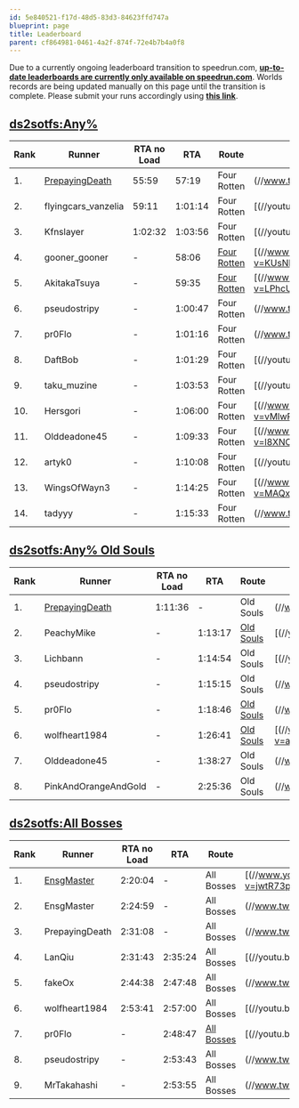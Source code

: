```yaml
---
id: 5e840521-f17d-48d5-83d3-84623ffd747a
blueprint: page
title: Leaderboard
parent: cf864981-0461-4a2f-874f-72e4b7b4a0f8
---
```

Due to a currently ongoing leaderboard transition to speedrun.com, **[up-to-date leaderboards are currently only available on speedrun.com](//www.speedrun.com/souls)**. Worlds records are being updated manually on this page until the transition is complete. Please submit your runs accordingly using **[this link](/run-submission)**.

## [ds2sotfs:Any%](/ds2sotfs/any)

| Rank | Runner                                       | RTA no Load | RTA     | Route                                        | VOD                                                                                                                                  |
| ---- | -------------------------------------------- | ----------- | ------- | -------------------------------------------- | ------------------------------------------------------------------------------------------------------------------------------------ |
| 1.   | [PrepayingDeath](//twitch.tv/PrepayingDeath) | 55:59       | 57:19   | Four Rotten                                  | (//www.twitch.tv/videos/367015073)                   |
| 2.   | flyingcars_vanzelia                          | 59:11       | 1:01:14 | Four Rotten                                  | [(//youtu.be/eHp4KCcSRzI)                |
| 3.   | Kfnslayer                                    | 1:02:32     | 1:03:56 | Four Rotten                                  | [(//youtu.be/QDpZletYbl0)                |
| 4.   | gooner_gooner                                | -           | 58:06   | [Four Rotten](//pastebin.com/tPZ8Vmd1)       | [(//www.youtube.com/watch?v=KUsNkxlRxfg) |
| 5.   | AkitakaTsuya                                 | -           | 59:35   | [Four Rotten](//pastebin.com/u/AkitakaTsuya) | [(//www.youtube.com/watch?v=LPhcUvcgCww) |
| 6.   | pseudostripy                                 | -           | 1:00:47 | Four Rotten                                  | (//www.twitch.tv/videos/43752723)                    |
| 7.   | pr0Flo                                       | -           | 1:01:16 | Four Rotten                                  | (//www.twitch.tv/pr0flo/v/5995860)                   |
| 8.   | DaftBob                                      | -           | 1:01:29 | Four Rotten                                  | [(//youtu.be/Y9O3U7dWtbo)                |
| 9.   | taku_muzine                                  | -           | 1:03:53 | Four Rotten                                  | [(//youtu.be/WDRsUoLefvk)                |
| 10.  | Hersgori                                     | -           | 1:06:00 | Four Rotten                                  | [(//www.youtube.com/watch?v=vMlwPjU6CA0) |
| 11.  | Olddeadone45                                 | -           | 1:09:33 | Four Rotten                                  | [(//www.youtube.com/watch?v=l8XNOX-VGhI) |
| 12.  | artyk0                                       | -           | 1:10:08 | Four Rotten                                  | [(//youtu.be/8dEwBQZEzxI)                |
| 13.  | WingsOfWayn3                                 | -           | 1:14:25 | Four Rotten                                  | [(//www.youtube.com/watch?v=MAQxqz-rTWE) |
| 14.  | tadyyy                                       | -           | 1:15:33 | Four Rotten                                  | (//www.twitch.tv/tadyyy/v/27975307)                  |

## [ds2sotfs:Any% Old Souls](/ds2sotfs/any-old-souls)

| Rank | Runner                                       | RTA no Load | RTA     | Route                                | VOD                                                                                                                                  |
| ---- | -------------------------------------------- | ----------- | ------- | ------------------------------------ | ------------------------------------------------------------------------------------------------------------------------------------ |
| 1.   | [PrepayingDeath](//twitch.tv/PrepayingDeath) | 1:11:36     | -       | Old Souls                            | (//www.twitch.tv/videos/220146208)                   |
| 2.   | PeachyMike                                   | -           | 1:13:17 | [Old Souls](//pastebin.com/UEj96q01) | [(//youtu.be/bIVqjQGO75w)                |
| 3.   | Lichbann                                     | -           | 1:14:54 | Old Souls                            | [(//youtu.be/_aeIa3bCQK8)                |
| 4.   | pseudostripy                                 | -           | 1:15:15 | Old Souls                            | (//www.twitch.tv/pseudostripy/v/33238425)            |
| 5.   | pr0Flo                                       | -           | 1:18:46 | [Old Souls](//pastebin.com/ptbhQ8ZU) | (//www.twitch.tv/pr0flo/v/6386442)                   |
| 6.   | wolfheart1984                                | -           | 1:26:41 | [Old Souls](//pastebin.com/0NZaY1W1) | [(//www.youtube.com/watch?v=a3qXsJeFQ78) |
| 7.   | Olddeadone45                                 | -           | 1:38:27 | Old Souls                            | (//www.twitch.tv/olddeadone45/v/24442150)            |
| 8.   | PinkAndOrangeAndGold                         | -           | 2:25:36 | Old Souls                            | (//www.twitch.tv/videos/44445207)                    |

## [ds2sotfs:All Bosses](/ds2sotfs/all-bosses)

| Rank | Runner                                   | RTA no Load | RTA     | Route                                 | VOD                                                                                                                                  |
| ---- | ---------------------------------------- | ----------- | ------- | ------------------------------------- | ------------------------------------------------------------------------------------------------------------------------------------ |
| 1.   | [EnsgMaster](//www.twitch.tv/ensgmaster) | 2:20:04     | -       | All Bosses                            | [(//www.youtube.com/watch?v=jwtR73pD4PM) |
| 2.   | EnsgMaster                               | 2:24:59     | -       | All Bosses                            | (//www.twitch.tv/videos/222192759)                   |
| 3.   | PrepayingDeath                           | 2:31:08     | -       | All Bosses                            | (//www.twitch.tv/videos/219546848)                   |
| 4.   | LanQiu                                   | 2:31:43     | 2:35:24 | All Bosses                            | [(//youtu.be/80DCCUBkz1Y)                |
| 5.   | fakeOx                                   | 2:44:38     | 2:47:48 | All Bosses                            | (//www.twitch.tv/fakeox/v/106906856)                 |
| 6.   | wolfheart1984                            | 2:53:41     | 2:57:00 | All Bosses                            | [(//youtu.be/otZyxEtk9Fg)                |
| 7.   | pr0Flo                                   | -           | 2:48:47 | [All Bosses](//pastebin.com/3AneWZAL) | [(//youtu.be/L8DyLEWe2CA)                |
| 8.   | pseudostripy                             | -           | 2:53:43 | All Bosses                            | (//www.twitch.tv/videos/7569730)                     |
| 9.   | MrTakahashi                              | -           | 2:53:55 | All Bosses                            | (//www.twitch.tv/videos/6697058)                     |
